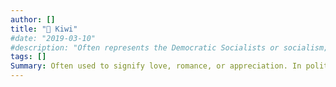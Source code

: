 ```yaml
---
author: []
title: "🥝 Kiwi"
#date: "2019-03-10"
#description: "Often represents the Democratic Socialists or socialism; beauty, love."
tags: []
Summary: Often used to signify love, romance, or appreciation. In political contexts, it's associated with socialist or left-leaning ideologies, particularly the Democratic Socialists due to its historical connection with labor movements.
---
```

